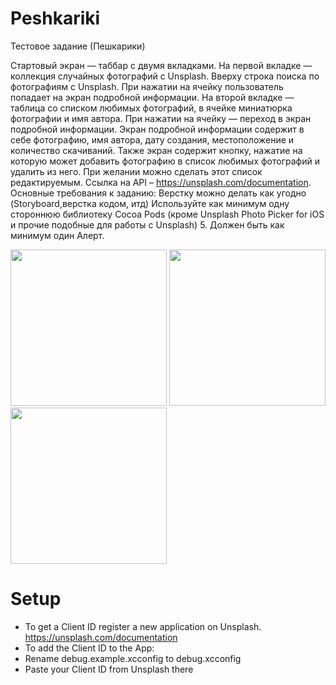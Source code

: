 # Peshkariki
Тестовое задание (Пешкарики)

Стартовый экран — таббар с двумя вкладками. На первой вкладке — коллекция случайных фотографий с Unsplash. Вверху строка поиска по фотографиям с Unsplash. При нажатии на ячейку пользователь попадает на экран подробной информации. На второй вкладке — таблица со списком любимых фотографий, в ячейке миниатюрка фотографии и имя автора. При нажатии на ячейку — переход в экран подробной информации. Экран подробной информации содержит в себе фотографию, имя автора, дату создания, местоположение и количество скачиваний. Также экран содержит кнопку, нажатие на которую может добавить фотографию в список любимых фотографий и удалить из него. При желании можно сделать этот список редактируемым. Ссылка на API – https://unsplash.com/documentation.
Основные требования к заданию: Верстку можно делать как угодно (Storyboard,верстка кодом, итд) Используйте как минимум одну стороннюю библиотеку Cocoa Pods (кроме Unsplash Photo Picker for iOS и прочие подобные для работы с Unsplash) 5. Должен быть как минимум один Алерт.

<p float="left">
<img src="https://user-images.githubusercontent.com/26817252/175143340-cf181a92-a755-4cd3-96e5-e43d677a5472.png" width=250>
<img src="https://user-images.githubusercontent.com/26817252/175143495-29fd485d-9315-4b06-a204-c98202fc4e8b.png" width=250>
<img src="https://user-images.githubusercontent.com/26817252/175160996-d8819bda-0949-42ef-b176-bfd2369d6f9f.png" width=250>

</p>

# Setup

- To get a Client ID register a new application on Unsplash. https://unsplash.com/documentation
- To add the Client ID to the App:
- Rename debug.example.xcconfig to debug.xcconfig
- Paste your Client ID from Unsplash there



